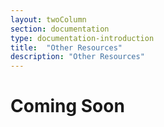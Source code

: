```yaml
---
layout: twoColumn
section: documentation
type: documentation-introduction
title:  "Other Resources"
description: "Other Resources"
---
```


# Coming Soon
